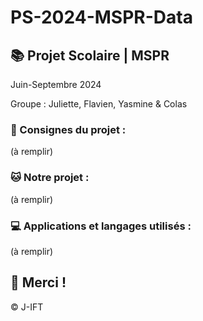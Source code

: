 # PS-2024-MSPR-Data

## 📚 Projet Scolaire | MSPR

Juin-Septembre 2024

Groupe : Juliette, Flavien, Yasmine & Colas

### 📌 Consignes du projet : 

(à remplir)


### 🐱 Notre projet :

(à remplir)


### 💻 Applications et langages utilisés :

(à remplir)


## 🌸 Merci !
© J-IFT
